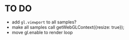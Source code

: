 TO DO
=====

*   add `gl.viewport` to all samples?
*   make all samples call getWebGLContext({resize: true});
*   move gl.enable to render loop



